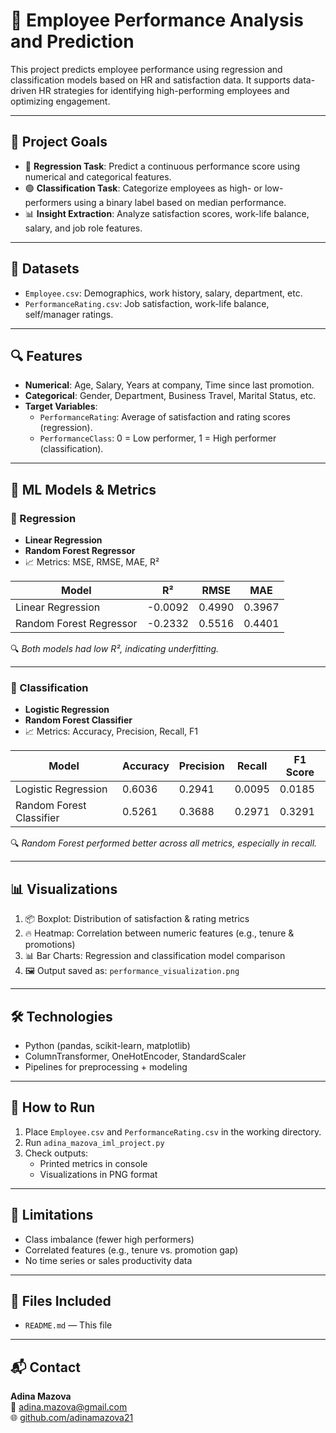 # 🧠 Employee Performance Analysis and Prediction

This project predicts employee performance using regression and classification models based on HR and satisfaction data. It supports data-driven HR strategies for identifying high-performing employees and optimizing engagement.

---

## 🎯 Project Goals

- 🔢 **Regression Task**: Predict a continuous performance score using numerical and categorical features.
- 🟢 **Classification Task**: Categorize employees as high- or low-performers using a binary label based on median performance.
- 📊 **Insight Extraction**: Analyze satisfaction scores, work-life balance, salary, and job role features.

---

## 📂 Datasets

- `Employee.csv`: Demographics, work history, salary, department, etc.
- `PerformanceRating.csv`: Job satisfaction, work-life balance, self/manager ratings.

---

## 🔍 Features

- **Numerical**: Age, Salary, Years at company, Time since last promotion.
- **Categorical**: Gender, Department, Business Travel, Marital Status, etc.
- **Target Variables**:
  - `PerformanceRating`: Average of satisfaction and rating scores (regression).
  - `PerformanceClass`: 0 = Low performer, 1 = High performer (classification).

---

## 🧠 ML Models & Metrics

### 🔹 Regression
- **Linear Regression**
- **Random Forest Regressor**
- 📈 Metrics: MSE, RMSE, MAE, R²

| Model                  | R²    | RMSE   | MAE    |
|------------------------|-------|--------|--------|
| Linear Regression      | -0.0092 | 0.4990 | 0.3967 |
| Random Forest Regressor | -0.2332 | 0.5516 | 0.4401 |

🔍 *Both models had low R², indicating underfitting.*

---

### 🔸 Classification
- **Logistic Regression**
- **Random Forest Classifier**
- 📈 Metrics: Accuracy, Precision, Recall, F1

| Model                  | Accuracy | Precision | Recall | F1 Score |
|------------------------|----------|-----------|--------|----------|
| Logistic Regression    | 0.6036   | 0.2941    | 0.0095 | 0.0185   |
| Random Forest Classifier | 0.5261   | 0.3688    | 0.2971 | 0.3291   |

🔍 *Random Forest performed better across all metrics, especially in recall.*

---

## 📊 Visualizations

1. 📦 Boxplot: Distribution of satisfaction & rating metrics  
2. 🔥 Heatmap: Correlation between numeric features (e.g., tenure & promotions)  
3. 📊 Bar Charts: Regression and classification model comparison  
4. 🖼 Output saved as: `performance_visualization.png`

---

## 🛠 Technologies

- Python (pandas, scikit-learn, matplotlib)
- ColumnTransformer, OneHotEncoder, StandardScaler
- Pipelines for preprocessing + modeling

---

## 🚀 How to Run

1. Place `Employee.csv` and `PerformanceRating.csv` in the working directory.
2. Run `adina_mazova_iml_project.py`
3. Check outputs:
   - Printed metrics in console
   - Visualizations in PNG format

---

## 📌 Limitations

- Class imbalance (fewer high performers)
- Correlated features (e.g., tenure vs. promotion gap)
- No time series or sales productivity data

---

## 📎 Files Included

- `README.md` — This file

---

## 📬 Contact

**Adina Mazova**  
📧 [adina.mazova@gmail.com](mailto:adina.mazova@gmail.com)  
🌐 [github.com/adinamazova21](https://github.com/adinamazova21)

